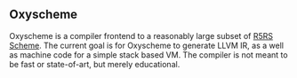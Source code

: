 ## Oxyscheme

Oxyscheme is a compiler frontend to a reasonably large subset of [R5RS Scheme](https://schemers.org/Documents/Standards/R5RS/r5rs.pdf).
The current goal is for Oxyscheme to generate LLVM IR, as a well as machine code for a simple stack based VM. The compiler is not meant
to be fast or state-of-art, but merely educational.
